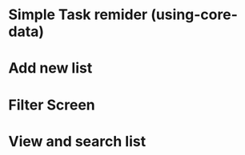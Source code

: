 # Simple Task remider (using-core-data)
# Add new list





# Filter Screen





# View and search list





